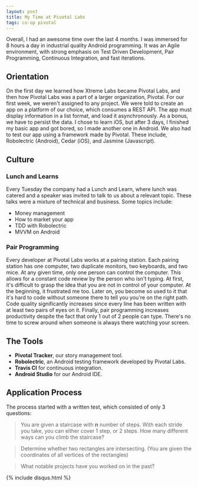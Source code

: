 ```yaml
---
layout: post
title: My Time at Pivotal Labs
tags: co-op pivotal
---
```


Overall, I had an awesome time over the last 4 months.  I was immersed for 8 hours a day in industrial quality Android programming. It was an Agile environment, with strong emphasis on Test Driven Development, Pair Programming, Continuous Integration, and fast iterations.

## Orientation

On the first day we learned how Xtreme Labs became Pivotal Labs, and then how Pivotal Labs was a part of a larger organization, Pivotal. For our first week, we weren't assigned to any project. We were told to create an app on a platform of our choice, which consumes a REST API. The app must display information in a list format, and load it asynchronously. As a bonus, we have to persist the data. I chose to learn iOS, but after 3 days, I finished my basic app and got bored, so I made another one in Android. We also had to test our app using a framework made by Pivotal. These include, Robolectric (Android), Cedar (iOS), and Jasmine (Javascript).

## Culture

### Lunch and Learns
Every Tuesday the company had a Lunch and Learn, where lunch was catered and a speaker was invited to talk to us about a relevant topic. These talks were a mixture of technical and business. Some topics include:

+ Money management
+ How to market your app
+ TDD with Robolectric
+ MVVM on Android

### Pair Programming
Every developer at Pivotal Labs works at a pairing station. Each pairing station has one computer, two duplicate monitors, two keyboards, and two mice. At any given time, only one person can control the computer. This allows for a constant code review by the person who isn't typing. At first, it's difficult to grasp the idea that you are not in control of your computer. At the beginning, it frustrated me too. Later on, you become so used to it that it's hard to code without someone there to tell you you're on the right path. Code quality significantly increases since every line has been written with at least two pairs of eyes on it. Finally, pair programming increases productivity despite the fact that only 1 out of 2 people can type. There's no time to screw around when someone is always there watching your screen.

## The Tools
+ **Pivotal Tracker**, our story management tool.
+ **Robolectric**, an Android testing framework developed by Pivotal Labs.
+ **Travis CI** for continuous integration.
+ **Android Studio** for our Android IDE.

## Application Process

The process started with a written test, which consisted of only 3 questions: 

> You are given a staircase with **n** number of steps. With each stride you take,
you can either cover 1 step, or 2 steps. How many different ways can you climb the staircase?

> Determine whether two rectangles are intersecting. (You are given the coordinates of all vertices of the rectangles)

> What notable projects have you worked on in the past?

{% include disqus.html %}
